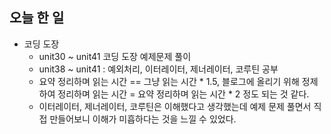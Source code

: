 ## 오늘 한 일
- 코딩 도장 
    - unit30 ~ unit41 코딩 도장 예제문제 풀이
    - unit38 ~ unit41 : 예외처리, 이터레이터, 제너레이터, 코루틴 공부
    - 요약 정리하며 읽는 시간 == 그냥 읽는 시간 * 1.5, 블로그에 올리기 위해 정제하여 정리하며 읽는 시간 = 요약 정리하며 읽는 시간 * 2 정도 되는 것 같다. 
    - 이터레이터, 제너레이터, 코루틴은 이해했다고 생각했는데 예제 문제 풀면서 직접 만들어보니 이해가 미흡하다는 것을 느낄 수 있었다.